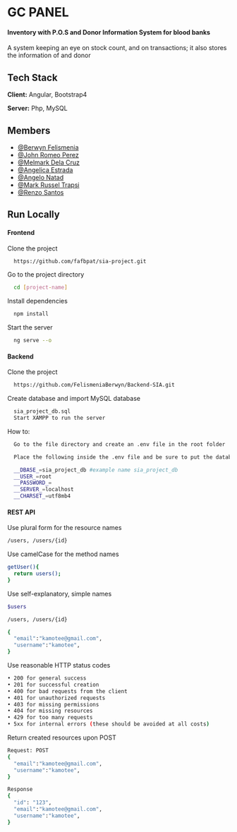 # GC PANEL

#### Inventory with P.O.S and Donor Information System for blood banks

A system keeping an eye on stock count, and on transactions; it also stores the information of and donor

## Tech Stack

**Client:** Angular, Bootstrap4

**Server:** Php, MySQL

## Members

- [@Berwyn Felismenia](https://github.com/luci-000)
- [@John Romeo Perez](https://github.com/luci-000)
- [@Melmark Dela Cruz](https://github.com/luci-000)
- [@Angelica Estrada](https://github.com/luci-000)
- [@Angelo Natad](https://github.com/luci-000)
- [@Mark Russel Trapsi](https://github.com/luci-000)
- [@Renzo Santos](https://github.com/luci-000)

## Run Locally

#### Frontend

Clone the project

```bash
  https://github.com/fafbpat/sia-project.git
```

Go to the project directory

```bash
  cd [project-name]
```

Install dependencies

```bash
  npm install
```

Start the server

```bash
  ng serve --o
```

#### Backend

Clone the project

```bash
  https://github.com/FelismeniaBerwyn/Backend-SIA.git
```

Create database and import MySQL database

```bash
  sia_project_db.sql
  Start XAMPP to run the server
```

How to:

```bash
  Go to the file directory and create an .env file in the root folder
```

```bash
  Place the following inside the .env file and be sure to put the database name in __DBASE_

  __DBASE_=sia_project_db #example name sia_project_db
  __USER_=root
  __PASSWORD_=
  __SERVER_=localhost
  __CHARSET_=utf8mb4
```

#### REST API

Use plural form for the resource names

```bash
/users, /users/{id}
```

Use camelCase for the method names

```bash
getUser(){
  return users();
}
```

Use self-explanatory, simple names

```bash
$users

/users, /users/{id}

{
  "email":"kamotee@gmail.com",
  "username":"kamotee",
}
```

Use reasonable HTTP status codes

```bash
• 200 for general success
• 201 for successful creation
• 400 for bad requests from the client
• 401 for unauthorized requests
• 403 for missing permissions
• 404 for missing resources
• 429 for too many requests
• 5xx for internal errors (these should be avoided at all costs)
```

Return created resources upon POST

```bash
Request: POST
{
  "email":"kamotee@gmail.com",
  "username":"kamotee",
}

Response
{
  "id": "123",
  "email":"kamotee@gmail.com",
  "username":"kamotee",
}
```
